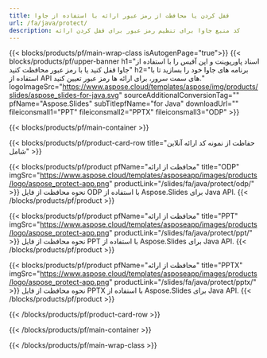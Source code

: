 ```yaml
---
title: قفل کردن یا محافظت از رمز عبور ارائه با استفاده از جاوا
url: /fa/java/protect/
description: کد منبع جاوا برای تنظیم رمز عبور برای قفل کردن ارائه
---
```


{{< blocks/products/pf/main-wrap-class isAutogenPage="true">}}
{{< blocks/products/pf/upper-banner h1="اسناد پاورپوینت و اپن آفیس را با استفاده از جاوا قفل کنید یا با رمز عبور محافظت کنید" h2="برنامه های جاوا خود را بسازید تا با استفاده از API های سمت سرور، برای ارائه ها رمز عبور تعیین کنید." logoImageSrc="https://www.aspose.cloud/templates/aspose/img/products/slides/aspose_slides-for-java.svg" sourceAdditionalConversionTag="" pfName="Aspose.Slides" subTitlepfName="for Java" downloadUrl="" fileiconsmall1="PPT" fileiconsmall2="PPTX" fileiconsmall3="ODP" >}}

{{< blocks/products/pf/main-container >}}

{{< blocks/products/pf/product-card-row title="حفاظت از نمونه کد ارائه آنلاین شامل" >}}

{{< blocks/products/pf/product pfName="محافظت از ارائه" title="ODP" imgSrc="https://www.aspose.cloud/templates/asposeapp/images/products/logo/aspose_protect-app.png" productLink="/slides/fa/java/protect/odp/" >}}
نحوه محافظت از فایل ODP با استفاده از Aspose.Slides برای Java API.
{{< /blocks/products/pf/product >}}

{{< blocks/products/pf/product pfName="محافظت از ارائه" title="PPT" imgSrc="https://www.aspose.cloud/templates/asposeapp/images/products/logo/aspose_protect-app.png" productLink="/slides/fa/java/protect/ppt/" >}}
نحوه محافظت از فایل PPT با استفاده از Aspose.Slides برای Java API.
{{< /blocks/products/pf/product >}}

{{< blocks/products/pf/product pfName="محافظت از ارائه" title="PPTX" imgSrc="https://www.aspose.cloud/templates/asposeapp/images/products/logo/aspose_protect-app.png" productLink="/slides/fa/java/protect/pptx/" >}}
نحوه محافظت از فایل PPTX با استفاده از Aspose.Slides برای Java API.
{{< /blocks/products/pf/product >}}



{{< /blocks/products/pf/product-card-row >}}

{{< /blocks/products/pf/main-container >}}
    
{{< /blocks/products/pf/main-wrap-class >}}